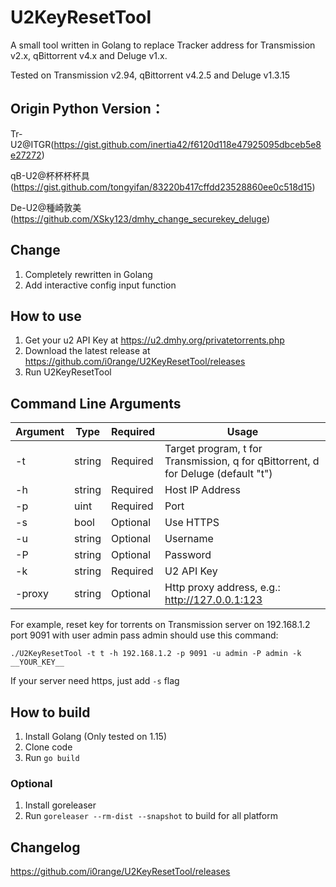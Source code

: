 # U2KeyResetTool

A small tool written in Golang to replace Tracker address for Transmission v2.x, qBittorrent v4.x and Deluge v1.x.

Tested on Transmission v2.94, qBittorrent v4.2.5 and Deluge v1.3.15

## Origin Python Version：
Tr-U2@ITGR(https://gist.github.com/inertia42/f6120d118e47925095dbceb5e8e27272)  

qB-U2@杯杯杯杯具(https://gist.github.com/tongyifan/83220b417cffdd23528860ee0c518d15)

De-U2@種崎敦美(https://github.com/XSky123/dmhy_change_securekey_deluge)

## Change
1. Completely rewritten in Golang
2. Add interactive config input function

## How to use
1. Get your u2 API Key at https://u2.dmhy.org/privatetorrents.php
2. Download the latest release at https://github.com/i0range/U2KeyResetTool/releases
3. Run U2KeyResetTool

## Command Line Arguments
|Argument|Type  |Required|Usage          |
| ------ | ---- | ------ | ------------- |
|-t      |string|Required|Target program, t for Transmission, q for qBittorrent, d for Deluge (default "t")|
|-h      |string|Required|Host IP Address|
|-p      |uint  |Required|Port           |
|-s      |bool  |Optional|Use HTTPS      |
|-u      |string|Optional|Username       |
|-P      |string|Optional|Password       |
|-k      |string|Required|U2 API Key     |
|-proxy  |string|Optional|Http proxy address, e.g.: http://127.0.0.1:123|

For example, reset key for torrents on Transmission server on 192.168.1.2 port 9091 with user admin pass admin should use this command:

```./U2KeyResetTool -t t -h 192.168.1.2 -p 9091 -u admin -P admin -k __YOUR_KEY__```

If your server need https, just add `-s` flag

## How to build
1. Install Golang (Only tested on 1.15)
2. Clone code
3. Run `go build`

### Optional
1. Install goreleaser
2. Run `goreleaser --rm-dist --snapshot` to build for all platform

## Changelog
https://github.com/i0range/U2KeyResetTool/releases